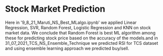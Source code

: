 # Stock Market Prediction

Here in '9_8_21_Maruti_NS_Best_MLalgo.ipynb' we applied Linear Regression, SVR, Random Forest, Logistic Regression and KNN on stock market data. We conclude that Random Forest is best ML algorithm among these for predicting stock price based on the accuracy of the models.and in 31_07_2021_TCS_NS_Ensemble_Technique we predicted RSI for TCS dataset and using ensemble learning approach we predicted buy/sell.
